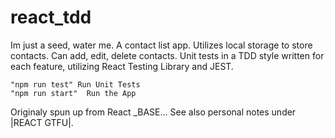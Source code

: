 # react_tdd

Im just a seed, water me.
A contact list app. Utilizes local storage to store contacts. Can
add, edit, delete contacts. Unit tests in a TDD style written for
each feature, utilizing React Testing Library and JEST.


    "npm run test" Run Unit Tests
    "npm run start"  Run the App

 Originaly spun up from React _BASE... See also personal notes under |REACT GTFU|.
